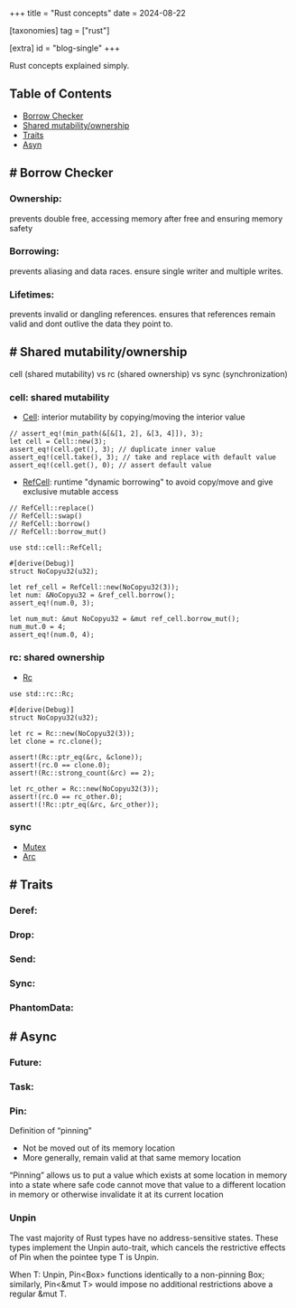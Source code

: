 +++
title = "Rust concepts"
date = 2024-08-22

[taxonomies]
tag = ["rust"]

[extra]
id = "blog-single"
+++

Rust concepts explained simply.

<!-- more -->

## Table of Contents
- [Borrow Checker](#borrow)
- [Shared mutability/ownership](#mutability)
- [Traits](#traits)
- [Asyn](#async)

## <a name="borrow">#</a> Borrow Checker
### Ownership:
prevents double free, accessing memory after free and ensuring memory safety

### Borrowing:
prevents aliasing and data races. ensure single writer and multiple writes.

### Lifetimes:
prevents invalid or dangling references. ensures that references remain valid
and dont outlive the data they point to.


## <a name="mutability">#</a> Shared mutability/ownership

cell (shared mutability) vs rc (shared ownership) vs sync (synchronization)

### cell: shared mutability
- [Cell](https://doc.rust-lang.org/std/cell/struct.Cell.html): interior mutability by copying/moving the interior value
```
// assert_eq!(min_path(&[&[1, 2], &[3, 4]]), 3);
let cell = Cell::new(3);
assert_eq!(cell.get(), 3); // duplicate inner value
assert_eq!(cell.take(), 3); // take and replace with default value
assert_eq!(cell.get(), 0); // assert default value
```

- [RefCell](https://doc.rust-lang.org/std/cell/struct.RefCell.html): runtime "dynamic borrowing" to avoid copy/move and give exclusive mutable access
```
// RefCell::replace()
// RefCell::swap()
// RefCell::borrow()
// RefCell::borrow_mut()

use std::cell::RefCell;

#[derive(Debug)]
struct NoCopyu32(u32);

let ref_cell = RefCell::new(NoCopyu32(3));
let num: &NoCopyu32 = &ref_cell.borrow();
assert_eq!(num.0, 3);

let num_mut: &mut NoCopyu32 = &mut ref_cell.borrow_mut();
num_mut.0 = 4;
assert_eq!(num.0, 4);
```

### rc: shared ownership
- [Rc](https://doc.rust-lang.org/std/rc/struct.Rc.html)
```
use std::rc::Rc;

#[derive(Debug)]
struct NoCopyu32(u32);

let rc = Rc::new(NoCopyu32(3));
let clone = rc.clone();

assert!(Rc::ptr_eq(&rc, &clone));
assert!(rc.0 == clone.0);
assert!(Rc::strong_count(&rc) == 2);

let rc_other = Rc::new(NoCopyu32(3));
assert!(rc.0 == rc_other.0);
assert!(!Rc::ptr_eq(&rc, &rc_other));
```

### sync
- [Mutex](https://doc.rust-lang.org/std/sync/struct.Mutex.html)
- [Arc](https://doc.rust-lang.org/std/sync/struct.Arc.html)



## <a name="traits">#</a> Traits
### Deref:
### Drop:
### Send:
### Sync:
### PhantomData:


## <a name="async">#</a> Async

### Future:

### Task:

### Pin:
Definition of “pinning"
- Not be moved out of its memory location
- More generally, remain valid at that same memory location

“Pinning” allows us to put a value which exists at some location in memory into
a state where safe code cannot move that value to a different location in memory
or otherwise invalidate it at its current location

### Unpin
The vast majority of Rust types have no address-sensitive states. These types
implement the Unpin auto-trait, which cancels the restrictive effects of Pin
when the pointee type T is Unpin.

When T: Unpin, Pin<Box<T>> functions identically to a non-pinning Box<T>;
similarly, Pin<&mut T> would impose no additional restrictions above a regular
&mut T.
